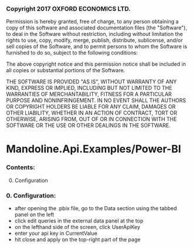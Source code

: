 ### Copyright 2017 OXFORD ECONOMICS LTD.

Permission is hereby granted, free of charge, to any person obtaining a copy of this software and associated documentation files (the "Software"), to deal in the Software without restriction, including without limitation the rights to use, copy, modify, merge, publish, distribute, sublicense, and/or sell copies of the Software, and to permit persons to whom the Software is furnished to do so, subject to the following conditions:

The above copyright notice and this permission notice shall be included in all copies or substantial portions of the Software.

THE SOFTWARE IS PROVIDED "AS IS", WITHOUT WARRANTY OF ANY KIND, EXPRESS OR IMPLIED, INCLUDING BUT NOT LIMITED TO THE WARRANTIES OF MERCHANTABILITY, FITNESS FOR A PARTICULAR PURPOSE AND NONINFRINGEMENT. IN NO EVENT SHALL THE AUTHORS OR COPYRIGHT HOLDERS BE LIABLE FOR ANY CLAIM, DAMAGES OR OTHER LIABILITY, WHETHER IN AN ACTION OF CONTRACT, TORT OR OTHERWISE, ARISING FROM, OUT OF OR IN CONNECTION WITH THE SOFTWARE OR THE USE OR OTHER DEALINGS IN THE SOFTWARE.

# Mandoline.Api.Examples/Power-BI

### Contents:
0. Configuration

### 0. Configuration:

  - after opening the .pbix file, go to the Data section using the tabbed panel on the left
  - click edit queries in the external data panel at the top
  - on the lefthand side of the screen, click UserApiKey
  - enter your api key in CurrentValue
  - hit close and apply on the top-right part of the page 
